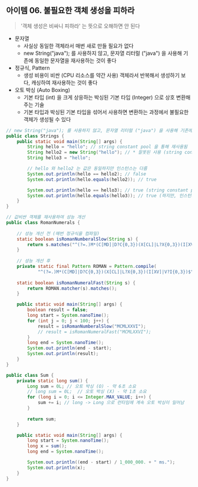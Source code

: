 ## 아이템 06. 불필요한 객체 생성을 피하라

> '객체 생성은 비싸니 피하라' 는 뜻으로 오해하면 안 된다

- 문자열
  - 사실상 동일한 객체라서 매번 새로 만들 필요가 없다
  - new String("java"); 를 사용하지 않고, 문자열 리터럴 ("java") 을 사용해 기존에 동일한 문자열을 재사용하는 것이 좋다
- 정규식, Pattern
  - 생성 비용이 비싼 (CPU 리소스를 약간 사용) 객체라서 반복해서 생성하기 보다, 캐싱하여 재사용하는 것이 좋다
- 오토 박싱 (Auto Boxing)
  - 기본 타입 (int) 을 크게 상응하는 박싱된 기본 타입 (Integer) 으로 상호 변환해주는 기술
  - 기본 타입과 박싱된 기본 타입을 섞어서 사용하면 변환하는 과정에서 불필요한 객체가 생성될 수 있다

````java
// new String("java"); 를 사용하지 않고, 문자열 리터럴 ("java") 을 사용해 기존에 동일한 문자열을 재사용하는 것이 좋다
public class Strings {
    public static void main(String[] args) {
        String hello = "hello"; // string constant pool 을 통해 재사용됨
        String hello2 = new String("hello"); // * 잘못된 사용 (string constant pool 이 아닌 새로운 객체가 매번 생성됨)
        String hello3 = "hello";

        // hello 와 hello2 는 값은 동일하지만 인스턴스는 다름 
        System.out.println(hello == hello2); // false
        System.out.println(hello.equals(hello2)); // true

        System.out.println(hello == hello3); // true (string constant pool 을 사용하기 떄문에 같은 인스턴스)
        System.out.println(hello.equals(hello3)); // true (하지만, 인스턴스가 다를 수 있는 경우를 대비하여 equals 를 통해 비교하자)
    }
}
````

````java
// 값비싼 객체를 재사용하여 성능 개선
public class RomanNumerals {
    
    // 성능 개선 전 (매번 정규식을 컴파일)
    static boolean isRomanNumberalSlow(String s) {
        return s.matches("^(?=.)M*(C[MD]|D?C{0,3})(X[CL]|L?X{0,3})(I[XV]|V?I{0,3})$"); // 내부적으로 compile 함
    }
    
    // 성능 개선 후
    private static final Pattern ROMAN = Pattern.compile(
            "^(?=.)M*(C[MD]|D?C{0,3})(X[CL]|L?X{0,3})(I[XV]|V?I{0,3})$");
    
    static boolean isRomanNumeralFast(String s) {
        return ROMAN.matcher(s).matches();
    }

    public static void main(String[] args) {
        boolean result = false;
        long start = System.nanoTime();
        for (int j = 0; j < 100; j++) {
            result = isRomanNumberalSlow("MCMLXXVI");
            // result = isRomanNumeralFast("MCMLXXVI");
        }
        long end = System.nanoTime();
        System.out.println(end - start);
        System.out.println(result);
    }
}
````

````java
public class Sum {
    private static long sum() {
        Long sum = 0L; // 오토 박싱 (O) - 약 6초 소요 
        // long sum = 0L;  // 오토 박싱 (X) - 약 1초 소요
        for (long i = 0; i <= Integer.MAX_VALUE; i++) {
            sum += i; // long -> Long 으로 런타임에 계속 오토 박싱이 일어남
        }
        
        return sum;
    }

    public static void main(String[] args) {
        long start = System.nanoTime();
        long x = sum();
        long end = System.nanoTime();

        System.out.println((end - start) / 1_000_000. + " ms.");
        System.out.println(x);
    }
}

````
